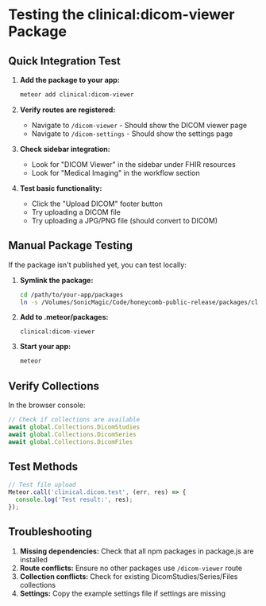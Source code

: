 # Testing the clinical:dicom-viewer Package

## Quick Integration Test

1. **Add the package to your app:**
   ```bash
   meteor add clinical:dicom-viewer
   ```

2. **Verify routes are registered:**
   - Navigate to `/dicom-viewer` - Should show the DICOM viewer page
   - Navigate to `/dicom-settings` - Should show the settings page

3. **Check sidebar integration:**
   - Look for "DICOM Viewer" in the sidebar under FHIR resources
   - Look for "Medical Imaging" in the workflow section

4. **Test basic functionality:**
   - Click the "Upload DICOM" footer button
   - Try uploading a DICOM file
   - Try uploading a JPG/PNG file (should convert to DICOM)

## Manual Package Testing

If the package isn't published yet, you can test locally:

1. **Symlink the package:**
   ```bash
   cd /path/to/your-app/packages
   ln -s /Volumes/SonicMagic/Code/honeycomb-public-release/packages/clinical-dicom-viewer .
   ```

2. **Add to .meteor/packages:**
   ```
   clinical:dicom-viewer
   ```

3. **Start your app:**
   ```bash
   meteor
   ```

## Verify Collections

In the browser console:
```javascript
// Check if collections are available
await global.Collections.DicomStudies
await global.Collections.DicomSeries
await global.Collections.DicomFiles
```

## Test Methods

```javascript
// Test file upload
Meteor.call('clinical.dicom.test', (err, res) => {
  console.log('Test result:', res);
});
```

## Troubleshooting

1. **Missing dependencies:** Check that all npm packages in package.js are installed
2. **Route conflicts:** Ensure no other packages use `/dicom-viewer` route
3. **Collection conflicts:** Check for existing DicomStudies/Series/Files collections
4. **Settings:** Copy the example settings file if settings are missing